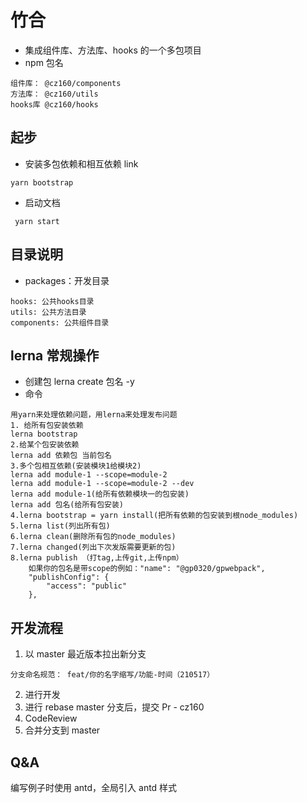 # 竹合

- 集成组件库、方法库、hooks 的一个多包项目
- npm 包名

```
组件库： @cz160/components
方法库： @cz160/utils
hooks库 @cz160/hooks
```

## 起步

- 安装多包依赖和相互依赖 link

```
yarn bootstrap
```

- 启动文档

```
 yarn start
```

## 目录说明

- packages：开发目录

```
hooks: 公共hooks目录
utils: 公共方法目录
components: 公共组件目录
```

## lerna 常规操作

- 创建包
  lerna create 包名 -y
- 命令

```
用yarn来处理依赖问题，用lerna来处理发布问题
1. 给所有包安装依赖
lerna bootstrap
2.给某个包安装依赖
lerna add 依赖包 当前包名
3.多个包相互依赖(安装模块1给模块2)
lerna add module-1 --scope=module-2
lerna add module-1 --scope=module-2 --dev
lerna add module-1(给所有依赖模块一的包安装)
lerna add 包名(给所有包安装)
4.lerna bootstrap = yarn install(把所有依赖的包安装到根node_modules)
5.lerna list(列出所有包)
6.lerna clean(删除所有包的node_modules)
7.lerna changed(列出下次发版需要更新的包)
8.lerna publish （打tag,上传git,上传npm）
    如果你的包名是带scope的例如："name": "@gp0320/gpwebpack",
    "publishConfig": {
        "access": "public"
    },
```

## 开发流程

1. 以 master 最近版本拉出新分支

```
分支命名规范： feat/你的名字缩写/功能-时间（210517）
```

2. 进行开发
3. 进行 rebase master 分支后，提交 Pr - cz160
4. CodeReview
5. 合并分支到 master

## Q&A

编写例子时使用 antd，全局引入 antd 样式
